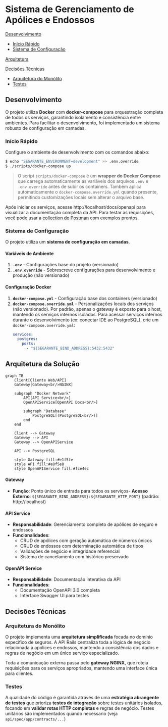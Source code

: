 # Sistema de Gerenciamento de Apólices e Endossos

[Desenvolvimento](#desenvolvimento)
  - [Início Rápido](#início-rápido)
  - [Sistema de Configuração](#sistema-de-configuração)

[Arquitetura](#arquitetura-da-solução)

[Decisões Técnicas](#decisões-técnicas)
  - [Arquitetura do Monólito](#arquitetura-do-monólito)
  - [Testes](#testes)

## Desenvolvimento

O projeto utiliza **Docker** com **docker-compose** para orquestração completa de todos os serviços, garantindo isolamento e consistência entre ambientes. Para facilitar o desenvolvimento, foi implementado um sistema robusto de configuração em camadas.

### Início Rápido

Configure o ambiente de desenvolvimento com os comandos abaixo:

```bash
$ echo "SEGARANTE_ENVIRONMENT=development" >> .env.override
$ ./scripts/docker-compose up
```

> O script `scripts/docker-compose` é um **wrapper do Docker Compose** que carrega automaticamente as variáveis dos arquivos `.env` e `.env.override` antes de subir os containers. Também aplica automaticamente o `docker-compose.override.yml` quando presente, permitindo customizações locais sem alterar o arquivo base.

Após iniciar os serviços, acesse http://localhost/docs/openapi para visualizar a documentação completa da API. Para testar as requisições, você pode usar a [collection do Postman](./postman_collection.json) com exemplos prontos.

### Sistema de Configuração

O projeto utiliza um **sistema de configuração em camadas**.

#### **Variáveis de Ambiente**
1. **`.env`** - Configurações base do projeto (versionado)
2. **`.env.override`** - Sobrescreve configurações para desenvolvimento e produção (não versionado)

#### **Configuração Docker**
1. **`docker-compose.yml`** - Configuração base dos containers (versionado)
2. **`docker-compose.override.yml`** - Personalizações locais dos serviços (não versionado). Por padrão, apenas o gateway é exposto para o host, mantendo os serviços internos isolados. Para acessar serviços internos durante o desenvolvimento (ex: conectar IDE ao PostgreSQL), crie um `docker-compose.override.yml`:
	```yml
	services:
	  postgres:
	    ports:
	      - "${SEGARANTE_BIND_ADDRESS}:5432:5432"
	```

## Arquitetura da Solução

```mermaid
graph TB
    Client[Cliente Web/API]
    Gateway[Gateway<br/>NGINX]

    subgraph "Docker Network"
        API[API Service<br/>]
        OpenAPIService[OpenAPI Docs<br/>]

        subgraph "Database"
            PostgreSQL[(PostgreSQL<br/>)]
        end
    end

    Client --> Gateway
    Gateway --> API
    Gateway --> OpenAPIService

    API --> PostgreSQL

    style Gateway fill:#e1f5fe
    style API fill:#e8f5e8
    style OpenAPIService fill:#fce4ec
```

#### **Gateway**
- **Função**: Ponto único de entrada para todos os serviços- **Acesso Externo**: `${SEGARANTE_BIND_ADDRESS}:${SEGARANTE_HTTP_PORT}` (padrão: http://localhost)

#### **API Service**
- **Responsabilidade**: Gerenciamento completo de apólices de seguro e endossos
- **Funcionalidades**:
  - CRUD de apólices com geração automática de números únicos
  - CRUD de endossos com determinação automática de tipos
  - Validações de negócio e integridade referencial
  - Sistema de cancelamento com histórico preservado

#### **OpenAPI Service**
- **Responsabilidade**: Documentação interativa da API
- **Funcionalidades**:
  - Documentação OpenAPI 3.0 completa
  - Interface Swagger UI para testes

## Decisões Técnicas

### Arquitetura do Monólito

O projeto implementa uma **arquitetura simplificada** focada no domínio específico de seguros. A API Rails centraliza toda a lógica de negócio relacionada a apólices e endossos, mantendo a consistência dos dados e regras de negócio em um único serviço especializado.

Toda a comunicação externa passa pelo **gateway NGINX**, que roteia requisições para os serviços apropriados, mantendo uma interface única para clientes.

### Testes

A qualidade do código é garantida através de uma **estratégia abrangente de testes** que prioriza **testes de integração** sobre testes unitários isolados, focando em **validar rotas HTTP completas** e regras de negócio. Testes unitários são implementados quando necessario (veja `api/spec/app/contracts/...`)
